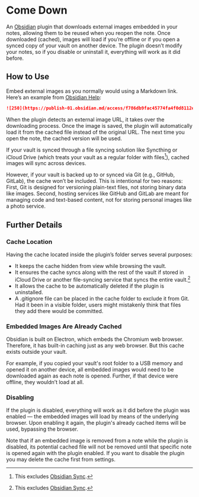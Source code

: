 # Come Down

An [Obsidian](https://obsidian.md) plugin that downloads external images embedded in your notes, allowing them to be reused when you reopen the note. Once downloaded (cached), images will load if you’re offline or if you open a synced copy of your vault on another device. The plugin doesn’t modify your notes, so if you disable or uninstall it, everything will work as it did before.

## How to Use

Embed external images as you normally would using a Markdown link. Here’s an example from [Obsidian Help](https://help.obsidian.md/embeds#Embed+an+image+in+a+note):

```markdown
![250](https://publish-01.obsidian.md/access/f786db9fac45774fa4f0d8112e232d67/Attachments/Engelbart.jpg)
```

When the plugin detects an external image URL, it takes over the downloading process. Once the image is saved, the plugin will automatically load it from the cached file instead of the original URL. The next time you open the note, the cached version will be used.

If your vault is synced through a file syncing solution like Syncthing or iCloud Drive (which treats your vault as a regular folder with files[^1]), cached images will sync across devices.

However, if your vault is backed up to or synced via Git (e.g., GitHub, GitLab), the cache won’t be included. This is intentional for two reasons: First, Git is designed for versioning plain-text files, not storing binary data like images. Second, hosting services like GitHub and GitLab are meant for managing code and text-based content, not for storing personal images like a photo service.

## Further Details

### Cache Location

Having the cache located inside the plugin’s folder serves several purposes:

- It keeps the cache hidden from view while browsing the vault.
- It ensures the cache syncs along with the rest of the vault if stored in iCloud Drive or another file-syncing service that syncs the entire vault.[^1]
- It allows the cache to be automatically deleted if the plugin is uninstalled.
- A .gitignore file can be placed in the cache folder to exclude it from Git. Had it been in a visible folder, users might mistakenly think that files they add there would be committed.

### Embedded Images Are Already Cached

Obsidian is built on Electron, which embeds the Chromium web browser. Therefore, it has built-in caching just as any web browser. But this cache exists outside your vault.

For example, if you copied your vault's root folder to a USB memory and opened it on another device, all embedded images would need to be downloaded again as each note is opened. Further, if that device were offline, they wouldn’t load at all.

### Disabling

If the plugin is disabled, everything will work as it did before the plugin was enabled — the embedded images will load by means of the underlying browser. Upon enabling it again, the plugin's already cached items will be used, bypassing the browser. 

Note that if an embedded image is removed from a note while the plugin is disabled, its potential cached file will not be removed until that specific note is opened again with the plugin enabled. If you want to disable the plugin you may delete the cache first from settings.

[^1]: This excludes [Obsidian Sync](https://obsidian.md/sync).












